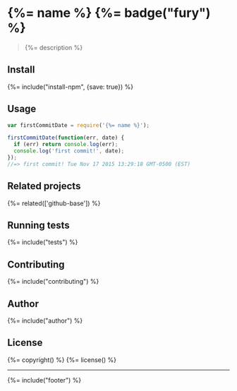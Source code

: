 # {%= name %} {%= badge("fury") %}

> {%= description %}

## Install
{%= include("install-npm", {save: true}) %}

## Usage

```js
var firstCommitDate = require('{%= name %}');

firstCommitDate(function(err, date) {
  if (err) return console.log(err);
  console.log('first commit!', date);
});
//=> first commit! Tue Nov 17 2015 13:29:18 GMT-0500 (EST)
```

## Related projects
{%= related(['github-base']) %}  

## Running tests
{%= include("tests") %}

## Contributing
{%= include("contributing") %}

## Author
{%= include("author") %}

## License
{%= copyright() %}
{%= license() %}

***

{%= include("footer") %}

